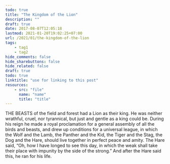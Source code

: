 ```yaml
---
todo: true
title: "The Kingdom of the Lion"
description: ""
draft: true
date: 2017-08-07T12:05:18
lastmod: 2021-01-20T19:02:25+07:00
url: /2021/01/the-kingdom-of-the-lion
tags:
    - tag1
    - tag2
hide_comments: false
hide_sharebuttons: false
hide_related: false
draft: true
todo: true
linktitle: "use for linking to this post"
resources:
    - src: "file"
      name: "name"
      title: "title"
---
```


THE BEASTS of the field and forest had a Lion as their king. He was neither wrathful, cruel, nor tyrannical, but just and gentle as a king could be. During his reign he made a royal proclamation for a general assembly of all the birds and beasts, and drew up conditions for a universal league, in which the Wolf and the Lamb, the Panther and the Kid, the Tiger and the Stag, the Dog and the Hare, should live together in perfect peace and amity. The Hare said, “Oh, how I have longed to see this day, in which the weak shall take their place with impunity by the side of the strong.” And after the Hare said this, he ran for his life.
